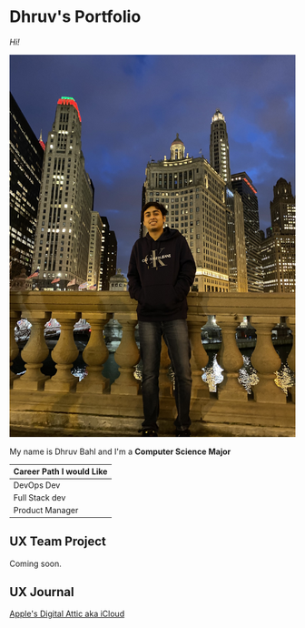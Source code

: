 # Dhruv's Portfolio

*Hi!* 

![Thats Me](https://github.com/UsabilityEngineering/ux-portfolio-dbahlgit/blob/master/assets/Dhruv.JPEG?raw=true)

My name is Dhruv Bahl and I'm a **Computer Science Major** 

| Career Path I would Like   |              
| -------------              | 
| DevOps Dev                 |  
| Full Stack dev             |  
| Product Manager            |
  


## UX Team Project

Coming soon.

## UX Journal

[Apple's Digital Attic aka iCloud](https://github.com/UsabilityEngineering/ux-portfolio-dbahlgit/blob/master/j01/README.md)
